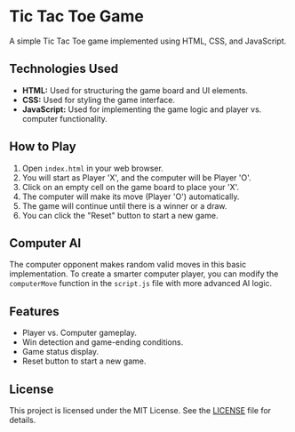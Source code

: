 # Tic Tac Toe Game

A simple Tic Tac Toe game implemented using HTML, CSS, and JavaScript.

## Technologies Used

- **HTML:** Used for structuring the game board and UI elements.
- **CSS:** Used for styling the game interface.
- **JavaScript:** Used for implementing the game logic and player vs. computer functionality.

## How to Play

1. Open `index.html` in your web browser.
2. You will start as Player 'X', and the computer will be Player 'O'.
3. Click on an empty cell on the game board to place your 'X'.
4. The computer will make its move (Player 'O') automatically.
5. The game will continue until there is a winner or a draw.
6. You can click the "Reset" button to start a new game.

## Computer AI

The computer opponent makes random valid moves in this basic implementation. To create a smarter computer player, you can modify the `computerMove` function in the `script.js` file with more advanced AI logic.

## Features

- Player vs. Computer gameplay.
- Win detection and game-ending conditions.
- Game status display.
- Reset button to start a new game.



## License

This project is licensed under the MIT License. See the [LICENSE](LICENSE) file for details.
